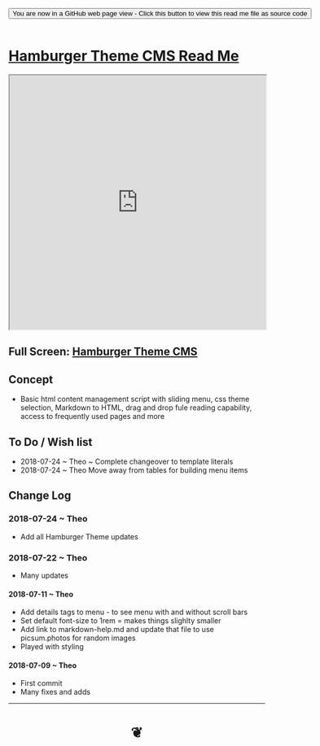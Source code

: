 
<span style=display:none; >[You are now in a GitHub source code view - click this link to view Read Me file as a web page]( https://pushme-pullyou.github.io/#tootoo-templates/hamburger-theme-cms/README.md "View file as a web page." ) </span>

<div><input type=button class = 'btn btn-secondary btn-sm' onclick="window.location.href='https://github.com/pushme-pullyou/pushme-pullyou.github.io/tree/master/tootoo-templates/hamburger-theme-cms'";
value='You are now in a GitHub web page view - Click this button to view this read me file as source code' ></div>

<br>

# [Hamburger Theme CMS Read Me]( #/tootoo-templates/hamburger-theme-cms/README.md )

<iframe src=https://pushme-pullyou.github.io/tootoo-templates/hamburger-theme-cms/hamburger-theme-cms.html width=100% height=500px >Iframes are not viewable in GitHub source code views</iframe>

## Full Screen: [Hamburger Theme CMS]( https://pushme-pullyou.github.io/tootoo-templates/hamburger-theme-cms/hamburger-theme-cms.html )



## Concept

* Basic html content management script with sliding menu, css theme selection, Markdown to HTML, drag and drop fule reading capability, access to frequently used pages and more

## To Do / Wish list

* 2018-07-24 ~ Theo ~ Complete changeover to template literals
* 2018-07-24 ~ Theo Move away from tables for building menu items


## Change Log


### 2018-07-24 ~ Theo

* Add all Hamburger Theme updates

### 2018-07-22 ~ Theo

* Many updates

#### 2018-07-11 ~ Theo

* Add details tags to menu - to see menu with and without scroll bars
* Set default font-size to 1rem = makes things slighlty smaller
* Add link to markdown-help.md and update that file to use picsum.photos for random images
* Played with styling

#### 2018-07-09 ~ Theo

* First commit
* Many fixes and adds

***

# <center title="hello!" ><a href=javascript:window.scrollTo(0,0); style=text-decoration:none; > ❦ </a></center>
